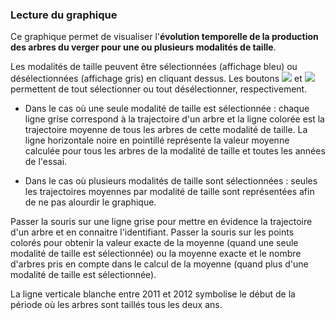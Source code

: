 ### Lecture du graphique

Ce graphique permet de visualiser l'**évolution temporelle de la production des arbres du verger pour une ou plusieurs modalités de taille**. 

Les modalités de taille peuvent être sélectionnées (affichage bleu) ou désélectionnées (affichage gris) en cliquant dessus. Les boutons ![](square-check-regular.png) et ![](trash-solid.png) permettent de tout sélectionner ou tout désélectionner, respectivement.

- Dans le cas où une seule modalité de taille est sélectionnée : chaque ligne grise correspond à la trajectoire d'un arbre et la ligne colorée est la trajectoire moyenne de tous les arbres de cette modalité de taille. La ligne horizontale noire en pointillé représente la valeur moyenne calculée pour tous les arbres de la modalité de taille et toutes les années de l'essai.

- Dans le cas où plusieurs modalités de taille sont sélectionnées : seules les trajectoires moyennes par modalité de taille sont représentées afin de ne pas alourdir le graphique. 

Passer la souris sur une ligne grise pour mettre en évidence la trajectoire d'un arbre et en connaitre l'identifiant. Passer la souris sur les points colorés pour obtenir la valeur exacte de la moyenne (quand une seule modalité de taille est sélectionnée) ou la moyenne exacte et le nombre d'arbres pris en compte dans le calcul de la moyenne (quand plus d'une modalité de taille est sélectionnée).

La ligne verticale blanche entre 2011 et 2012 symbolise le début de la période où les arbres sont taillés tous les deux ans.
